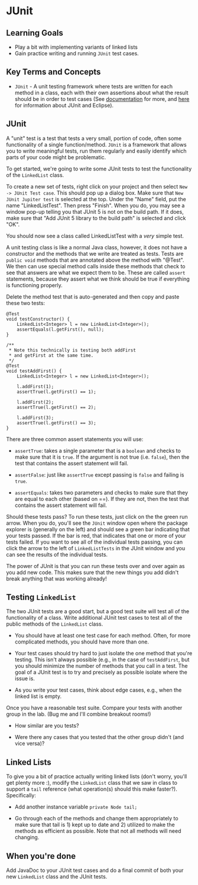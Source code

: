 # JUnit

## Learning Goals

* Play a bit with implementing variants of linked lists
* Gain practice writing and running `JUnit` test cases.

## Key Terms and Concepts

* `JUnit` - A unit testing framework where tests are written for each method in a class, each with their own assertions about what the result should be in order to test cases (See [documentation](https://junit.org/junit5/) for more, and [here](https://www.qualitestgroup.com/resources/knowledge-center/how-to-guide/set-junit-eclipse/) for information about JUnit and Eclipse).

## JUnit

A "unit" test is a test that tests a very small, portion of code, often some functionality of a single function/method.  `JUnit` is a framework that allows you to write meaningful tests, run them regularly and easily identify which parts of your code might be problematic.

To get started, we're going to write some JUnit tests to test the functionality of the `LinkedList` class.

To create a new set of tests, right click on your project and then select `New -> JUnit Test case`.  This should pop up a dialog box.  Make sure that `New JUnit Jupiter test` is selected at the top.  Under the "Name" field, put the name "LinkedListTest". Then press "Finish".  When you do, you may see a window pop-up telling you that JUnit 5 is not on the build path.  If it does, make sure that "Add JUnit 5 library to the build path" is selected and click "OK".

You should now see a class called LinkedListTest with a *very* simple test.

A unit testing class is like a normal Java class, however, it does not have a constructor and the methods that we write are treated as tests.  Tests are `public void` methods that are annotated above the method with "@Test".  We then can use special method calls inside these methods that check to see that answers are what we expect them to be.  These are called `assert` statements, because they assert what we think should be true if everything is functioning properly.

Delete the method test that is auto-generated and then copy and paste these two tests:


	@Test
	void testConstructor() {
		LinkedList<Integer> l = new LinkedList<Integer>();
		assertEquals(l.getFirst(), null);
	}

	/**
	 * Note this technically is testing both addFirst
	 * and getFirst at the same time.
	 */
	@Test
	void testAddFirst() {
		LinkedList<Integer> l = new LinkedList<Integer>();
	
		l.addFirst(1);
		assertTrue(l.getFirst() == 1);
		
		l.addFirst(2);
		assertTrue(l.getFirst() == 2);

		l.addFirst(3);
		assertTrue(l.getFirst() == 3);
	}




There are three common assert statements you will use:

* `assertTrue`: takes a single parameter that is a `boolean` and checks to make sure that it is `true`.  If the argument is not true (i.e. `false`), then the test that contains the assert statement will fail.

* `assertFalse`: just like `assertTrue` except passing is `false` and failing is `true`.

* `assertEquals`: takes two parameters and checks to make sure that they are equal to each other (based on ==).  If they are not, then the test that contains the assert statement will fail.

Should these tests pass?  To run these tests, just click on the the green run arrow.  When you do, you'll see the `JUnit` window open where the package explorer is (generally on the left) and should see a green bar indicating that your tests passed.  If the bar is red, that indicates that one or more of your tests failed.  If you want to see all of the individual tests passing, you can click the arrow to the left of `LinkedListTests` in the JUnit window and you can see the results of the individual tests.

The power of JUnit is that you can run these tests over and over again as you add new code.  This makes sure that the new things you add didn't break anything that was working already!

## Testing `LinkedList`

The two JUnit tests are a good start, but a good test suite will test all of the functionality of a class.  Write additional JUnit test cases to test all of the public methods of the `LinkedList` class.

* You should have at least one test case for each method.  Often, for more complicated methods, you should have more than one.

* Your test cases should try hard to just isolate the one method that you're testing.  This isn't always possible (e.g., in the case of `testAddFirst`, but you should minimize the number of methods that you call in a test.  The goal of a JUnit test is to try and precisely as possible isolate where the issue is.

* As you write your test cases, think about edge cases, e.g., when the linked list is empty.


Once you have a reasonable test suite. Compare your tests with another group in the lab. (Bug me and I'll combine breakout rooms!)

* How similar are you tests?

* Were there any cases that you tested that the other group didn't (and vice versa)?

<!--* Pick one of your test cases that you think is particularly interesting (between the two of you) and write it up on the whiteboard somewhere.-->

## Linked Lists

To give you a bit of practice actually writing linked lists (don't worry, you'll get plenty more :), modify the `LinkedList` class that we saw in class to support a `tail` reference (what operation(s) should this make faster?).  Specifically:

* Add another instance variable `private Node tail;`

* Go through each of the methods and change them appropriately to make sure that tail is 1) kept up to date and 2) utilized to make the methods as efficient as possible.  Note that not all methods will need changing.

## When you're done

Add JavaDoc to your JUnit test cases and do a final commit of both your new `LinkedList` class and the JUnit tests.

